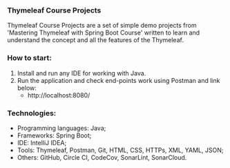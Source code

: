 ### Thymeleaf Course Projects
Thymeleaf Course Projects are a set of simple demo projects from 'Mastering Thymeleaf with Spring Boot Course' written to learn and understand the concept and all the features of the Thymeleaf.



### How to start:
1. Install and run any IDE for working with Java.
2. Run the application and check end-points work using Postman and link below:
    - http://localhost:8080/



### Technologies:
- Programming languages: Java;
- Frameworks: Spring Boot;
- IDE: IntelliJ IDEA;
- Tools: Thymeleaf, Postman, Git, HTML, CSS, HTTPs, XML, YAML, JSON;
- Others: GitHub, Circle CI, CodeCov, SonarLint, SonarCloud.

